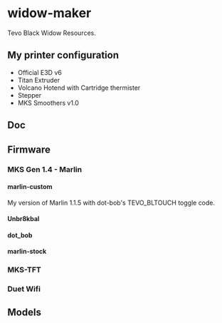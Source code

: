 # widow-maker
Tevo Black Widow Resources.

## My printer configuration
- Official E3D v6
- Titan Extruder
- Volcano Hotend with Cartridge thermister 
- Stepper
- MKS Smoothers v1.0

## Doc

## Firmware

### MKS Gen 1.4 - Marlin
#### marlin-custom
My version of Marlin 1.1.5 with dot-bob's TEVO_BLTOUCH toggle code.

#### Unbr8kbal

#### dot_bob

#### marlin-stock

### MKS-TFT

### Duet Wifi

## Models
